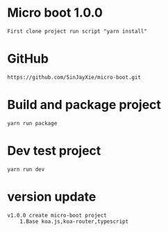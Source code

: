 # Micro boot 1.0.0
    First clone project run script "yarn install"
# GitHub 
    https://github.com/SinJayXie/micro-boot.git

# Build and package project
    yarn run package

# Dev test project
    yarn run dev


# version update
    v1.0.0 create micro-boot project
        1.Base koa.js,koa-router,typescript
